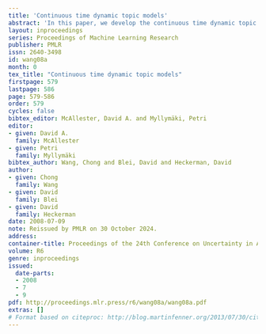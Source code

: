 ```yaml
---
title: 'Continuous time dynamic topic models'
abstract: 'In this paper, we develop the continuous time dynamic topic model (cDTM). The cDTM is a dynamic topic model that uses Brownian motion to model the latent topics through a sequential collection of documents, where a "topic" is a pattern of word use that we expect to evolve over the course of the collection. We derive an efficient variational approximate inference algorithm that takes advantage of the sparsity of observations in text, a property that lets us easily handle many time points. In contrast to the cDTM, the original discrete-time dynamic topic model (dDTM) requires that time be discretized. Moreover, the complexity of variational inference for the dDTM grows quickly as time granularity increases, a drawback which limits fine-grained discretization. We demonstrate the cDTM on two news corpora, reporting both predictive perplexity and the novel task of time stamp prediction.'
layout: inproceedings
series: Proceedings of Machine Learning Research
publisher: PMLR
issn: 2640-3498
id: wang08a
month: 0
tex_title: "Continuous time dynamic topic models"
firstpage: 579
lastpage: 586
page: 579-586
order: 579
cycles: false
bibtex_editor: McAllester, David A. and Myllymäki, Petri
editor:
- given: David A.
  family: McAllester
- given: Petri
  family: Myllymäki
bibtex_author: Wang, Chong and Blei, David and Heckerman, David
author:
- given: Chong
  family: Wang
- given: David
  family: Blei
- given: David
  family: Heckerman 
date: 2008-07-09
note: Reissued by PMLR on 30 October 2024.
address:
container-title: Proceedings of the 24th Conference on Uncertainty in Artificial Intelligence
volume: R6
genre: inproceedings
issued:
  date-parts:
  - 2008
  - 7
  - 9
pdf: http://proceedings.mlr.press/r6/wang08a/wang08a.pdf
extras: []
# Format based on citeproc: http://blog.martinfenner.org/2013/07/30/citeproc-yaml-for-bibliographies/
---
```

